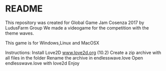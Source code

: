 # README #
This repository was created for Global Game Jam Cosenza 2017 by LudusFarm Group
We made a videogame for the competition with the theme waves.

This game is for Windows,Linux and MacOSX

Instructions:	Install Love2D  www.love2d.org (10.2)
	Create a zip archive with all files in the folder
	Rename the archive in endlesswave.love
	Open endlesswave.love with love2d
	Enjoy
